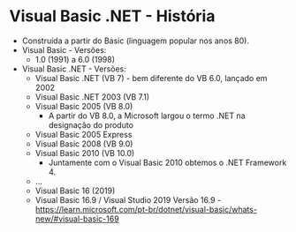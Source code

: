 # Visual Basic .NET - História

- Construída a partir do Basic (linguagem popular nos anos 80).
- Visual Basic - Versões:
    - 1.0 (1991) a 6.0 (1998)
- Visual Basic .NET - Versões:    
    - Visual Basic .NET  (VB 7) - bem diferente do VB 6.0, lançado em 2002
    - Visual Basic .NET 2003  (VB 7.1)
    - Visual Basic 2005 (VB 8.0) 
        - A partir do VB 8.0, a Microsoft largou o termo .NET na designação do produto
    - Visual Basic 2005 Express
    - Visual Basic 2008 (VB 9.0)
    - Visual Basic 2010 (VB 10.0)
        - Juntamente com o Visual Basic 2010 obtemos o .NET Framework 4.
    - ...
    - Visual Basic 16 (2019)
    - Visual Basic 16.9 / Visual Studio 2019 Versão 16.9 - https://learn.microsoft.com/pt-br/dotnet/visual-basic/whats-new/#visual-basic-169
